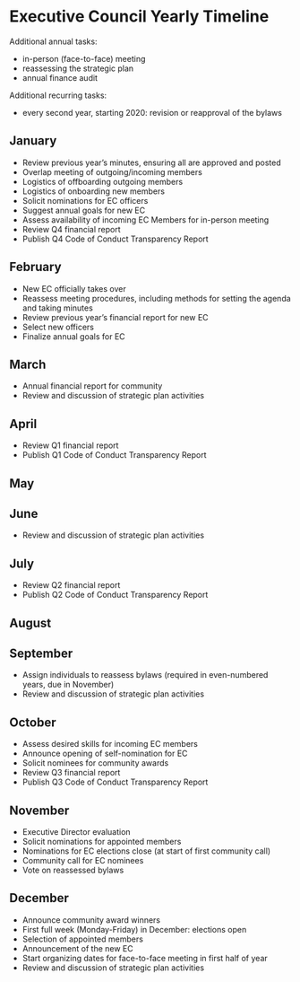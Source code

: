 # Executive Council Yearly Timeline

Additional annual tasks:
* in-person (face-to-face) meeting
* reassessing the strategic plan
* annual finance audit

Additional recurring tasks:
* every second year, starting 2020: revision or reapproval of the bylaws

## January
* Review previous year’s minutes, ensuring all are approved and posted 
* Overlap meeting of outgoing/incoming members
* Logistics of offboarding outgoing members
* Logistics of onboarding new members
* Solicit nominations for EC officers
* Suggest annual goals for new EC
* Assess availability of incoming EC Members for in-person meeting
* Review Q4 financial report
* Publish Q4 Code of Conduct Transparency Report

## February
* New EC officially takes over
* Reassess meeting procedures, including methods for setting the agenda and taking minutes
* Review previous year’s financial report for new EC
* Select new officers
* Finalize annual goals for EC

## March 
* Annual financial report for community
* Review and discussion of strategic plan activities

## April
* Review Q1 financial report
* Publish Q1 Code of Conduct Transparency Report

## May

## June
* Review and discussion of strategic plan activities

## July
* Review Q2 financial report
* Publish Q2 Code of Conduct Transparency Report

## August

## September
* Assign individuals to reassess bylaws (required in even-numbered years, due in November)
* Review and discussion of strategic plan activities

## October
* Assess desired skills for incoming EC members
* Announce opening of self-nomination for EC
* Solicit nominees for community awards
* Review Q3 financial report
* Publish Q3 Code of Conduct Transparency Report

## November
* Executive Director evaluation
* Solicit nominations for appointed members
* Nominations for EC elections close (at start of first community call)
* Community call for EC nominees
* Vote on reassessed bylaws

## December
* Announce community award winners
* First full week (Monday-Friday) in December: elections open 
* Selection of appointed members
* Announcement of the new EC
* Start organizing dates for face-to-face meeting in first half of year
* Review and discussion of strategic plan activities
